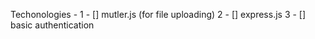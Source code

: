 Techonologies - 
1 - [] mutler.js (for file uploading)
2 - [] express.js 
3 - [] basic authentication
